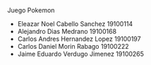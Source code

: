 Juego Pokemon

- Eleazar Noel Cabello Sanchez 19100114
- Alejandro Dias Medrano 19100168
- Carlos Andres Hernandez Lopez 19100197
- Carlos Daniel Morin Rabago 19100222
- Jaime Eduardo Verdugo Jimenez 19100265